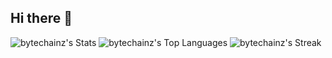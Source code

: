 ## Hi there 👋

<!--
**bytechainz/bytechainz** is a ✨ _special_ ✨ repository because its `README.md` (this file) appears on your GitHub profile.

Here are some ideas to get you started:

- 🔭 I’m currently working on ...
- 🌱 I’m currently learning ...
- 👯 I’m looking to collaborate on ...
- 🤔 I’m looking for help with ...
- 💬 Ask me about ...
- 📫 How to reach me: ...
- 😄 Pronouns: ...
- ⚡ Fun fact: ...
-->
![bytechainz's Stats](https://github-readme-stats.vercel.app/api?username=bytechainz&theme=dracula&show_icons=true&hide_border=true&count_private=true)
![bytechainz's Top Languages](https://github-readme-stats.vercel.app/api/top-langs/?username=bytechainz&theme=dracula&show_icons=true&hide_border=true&layout=compact)
![bytechainz's Streak](https://github-readme-streak-stats.herokuapp.com/?user=bytechainz&theme=dracula&hide_border=true)

